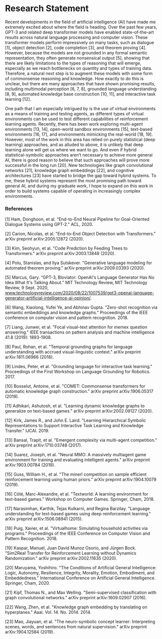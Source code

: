 # Research Statement


Recent developments in the field of artificial intelligence (AI) have made me extremely excited about where the field is heading. Over the past few years, GPT-3 and related deep transformer models have enabled state-of-the-art results across natural language processing and computer vision. These transformer models perform impressively on many tasks, such as dialogue [1], object detection [2], code completion [3], and theorem proving [4]. However, because the models are not grounded in any formal semantic representation, they often generate nonsensical output [5], showing that there are likely limitations to the types of reasoning that will emerge, especially as we reach bottlenecks on quantity and types of training data. Therefore, a natural next step is to augment these models with some form of commonsense reasoning and knowledge. How exactly to do this is unclear, but there are many approaches that have shown promising results, including multimodal perception [6, 7, 8], grounded language understanding [8, 9], automated knowledge base construction [10, 11], and interactive task learning [12].

One path that I am especially intrigued by is the use of virtual environments as a means of training and testing agents, as different types of virtual environments can be used to test different capabilities of reinforcement learning agents. Recently, there has been work exploring multi-agent environments [13, 14], open-world sandbox environments [15], text-based environments [16, 17], and environments mimicking the real-world [18, 19]. However, most of the work in this area has relied on purely statistical (deep learning) approaches, and as alluded to above, it is unlikely that deep learning alone will get us where we want to go. And even if hybrid statistical-symbolic approaches aren’t necessary to achieve more general AI, there is good reason to believe that such approaches will prove more successful in the long run [20]. New technologies like graph convolutional networks [21], knowledge graph embeddings [22], and cognitive architectures [23] have started to bridge the gap toward hybrid systems. To me, these hybrid systems represent the most promising path toward general AI, and during my graduate work, I hope to expand on this work in order to build systems capable of operating in increasingly complex environments.


### References

[1] Ham, Donghoon, et al. "End-to-End Neural Pipeline for Goal-Oriented Dialogue Systems using GPT-2." ACL, 2020.

[2] Carion, Nicolas, et al. "End-to-End Object Detection with Transformers." arXiv preprint arXiv:2005.12872 (2020).

[3] Kim, Seohyun, et al. "Code Prediction by Feeding Trees to Transformers." arXiv preprint arXiv:2003.13848 (2020).

[4] Polu, Stanislas, and Ilya Sutskever. "Generative language modeling for automated theorem proving." arXiv preprint arXiv:2009.03393 (2020).

[5] Marcus, Gary. “GPT-3, Bloviator: OpenAI's Language Generator Has No Idea What It's Talking About.” MIT Technology Review, MIT Technology Review, 9 Sept. 2020, www.technologyreview.com/2020/08/22/1007539/gpt3-openai-language-generator-artificial-intelligence-ai-opinion/.

[6] Wang, Xiaolong, Yufei Ye, and Abhinav Gupta. "Zero-shot recognition via semantic embeddings and knowledge graphs." Proceedings of the IEEE conference on computer vision and pattern recognition. 2018.

[7] Liang, Junwei, et al. "Focal visual-text attention for memex question answering." IEEE transactions on pattern analysis and machine intelligence 41.8 (2019): 1893-1908.

[8] Paul, Rohan, et al. "Temporal grounding graphs for language understanding with accrued visual-linguistic context." arXiv preprint arXiv:1811.06966 (2018).

[9] Lindes, Peter, et al. "Grounding language for interactive task learning." Proceedings of the First Workshop on Language Grounding for Robotics. 2017.

[10] Bosselut, Antoine, et al. "COMET: Commonsense transformers for automatic knowledge graph construction." arXiv preprint arXiv:1906.05317 (2019).

[11] Adhikari, Ashutosh, et al. "Learning dynamic knowledge graphs to generalize on text-based games." arXiv preprint arXiv:2002.09127 (2020).

[12] Kirk, James R., and John E. Laird. "Learning Hierarchical Symbolic Representations to Support Interactive Task Learning and Knowledge Transfer." IJCAI. 2019.

[13] Bansal, Trapit, et al. "Emergent complexity via multi-agent competition." arXiv preprint arXiv:1710.03748 (2017).

[14] Suarez, Joseph, et al. "Neural MMO: A massively multiagent game environment for training and evaluating intelligent agents." arXiv preprint arXiv:1903.00784 (2019).

[15] Guss, William H., et al. "The minerl competition on sample efficient reinforcement learning using human priors." arXiv preprint arXiv:1904.10079 (2019).

[16] Côté, Marc-Alexandre, et al. "Textworld: A learning environment for text-based games." Workshop on Computer Games. Springer, Cham, 2018.

[17] Narasimhan, Karthik, Tejas Kulkarni, and Regina Barzilay. "Language understanding for text-based games using deep reinforcement learning." arXiv preprint arXiv:1506.08941 (2015).

[18] Puig, Xavier, et al. "Virtualhome: Simulating household activities via programs." Proceedings of the IEEE Conference on Computer Vision and Pattern Recognition. 2018.

[19] Kaspar, Manuel, Juan David Munoz Osorio, and Jürgen Bock. "Sim2Real Transfer for Reinforcement Learning without Dynamics Randomization." arXiv preprint arXiv:2002.11635 (2020).

[20] Maruyama, Yoshihiro. "The Conditions of Artificial General Intelligence: Logic, Autonomy, Resilience, Integrity, Morality, Emotion, Embodiment, and Embeddedness." International Conference on Artificial General Intelligence. Springer, Cham, 2020.

[21] Kipf, Thomas N., and Max Welling. "Semi-supervised classification with graph convolutional networks." arXiv preprint arXiv:1609.02907 (2016).

[22] Wang, Zhen, et al. "Knowledge graph embedding by translating on hyperplanes." Aaai. Vol. 14. No. 2014. 2014.

[23] Mao, Jiayuan, et al. "The neuro-symbolic concept learner: Interpreting scenes, words, and sentences from natural supervision." arXiv preprint arXiv:1904.12584 (2019).
